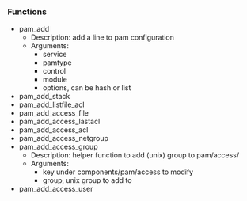 
### Functions

 - pam_add
    - Description: add a line to pam configuration
    - Arguments:
        - service
        - pamtype
        - control
        - module
        - options, can be hash or list
 - pam_add_stack
 - pam_add_listfile_acl
 - pam_add_access_file
 - pam_add_access_lastacl
 - pam_add_access_acl
 - pam_add_access_netgroup
 - pam_add_access_group
    - Description: helper function to add (unix) group to pam/access/<key>
    - Arguments:
        - key under components/pam/access to modify
        - group, unix group to add to <key>
 - pam_add_access_user
